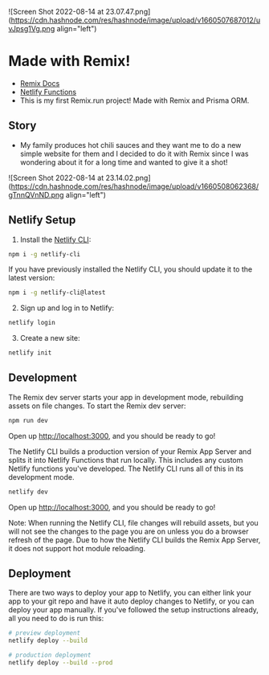 
![Screen Shot 2022-08-14 at 23.07.47.png](https://cdn.hashnode.com/res/hashnode/image/upload/v1660507687012/uvJpsg1Vg.png align="left")


# Made with Remix!

- [Remix Docs](https://remix.run/docs)
- [Netlify Functions](https://www.netlify.com/products/functions/)
- This is my first Remix.run project! Made with Remix and Prisma ORM.

## Story
- My family produces hot chili sauces and they want me to do a new simple website for them and I decided to do it with Remix since I was wondering about it for a long time and wanted to give it a shot!


![Screen Shot 2022-08-14 at 23.14.02.png](https://cdn.hashnode.com/res/hashnode/image/upload/v1660508062368/gTnnQVnND.png align="left")

## Netlify Setup

1. Install the [Netlify CLI](https://www.netlify.com/products/dev/):

```sh
npm i -g netlify-cli
```

If you have previously installed the Netlify CLI, you should update it to the latest version:

```sh
npm i -g netlify-cli@latest
```

2. Sign up and log in to Netlify:

```sh
netlify login
```

3. Create a new site:

```sh
netlify init
```

## Development

The Remix dev server starts your app in development mode, rebuilding assets on file changes. To start the Remix dev server:

```sh
npm run dev
```

Open up [http://localhost:3000](http://localhost:3000), and you should be ready to go!

The Netlify CLI builds a production version of your Remix App Server and splits it into Netlify Functions that run locally. This includes any custom Netlify functions you've developed. The Netlify CLI runs all of this in its development mode.

```sh
netlify dev
```

Open up [http://localhost:3000](http://localhost:3000), and you should be ready to go!

Note: When running the Netlify CLI, file changes will rebuild assets, but you will not see the changes to the page you are on unless you do a browser refresh of the page. Due to how the Netlify CLI builds the Remix App Server, it does not support hot module reloading.

## Deployment

There are two ways to deploy your app to Netlify, you can either link your app to your git repo and have it auto deploy changes to Netlify, or you can deploy your app manually. If you've followed the setup instructions already, all you need to do is run this:

```sh
# preview deployment
netlify deploy --build

# production deployment
netlify deploy --build --prod
```


